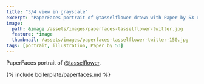 ```yaml
---
title: "3/4 view in grayscale"
excerpt: "PaperFaces portrait of @tasselflower drawn with Paper by 53 on an iPad."
image: 
  path: &image /assets/images/paperfaces-tasselflower-twitter.jpg 
  feature: *image
  thumbnail: /assets/images/paperfaces-tasselflower-twitter-150.jpg
tags: [portrait, illustration, Paper by 53]
---
```


PaperFaces portrait of [@tasselflower](http://twitter.com/tasselflower).

{% include boilerplate/paperfaces.md %}
